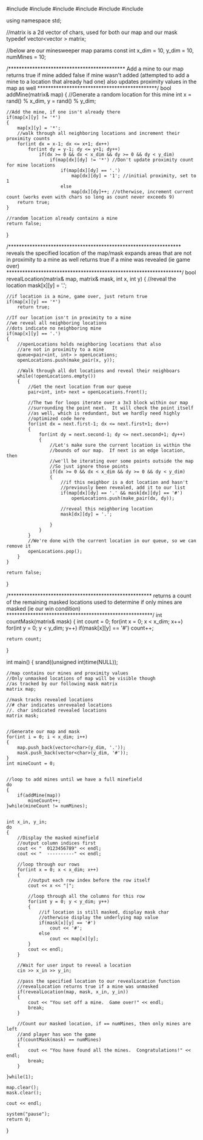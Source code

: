 #include <iostream>
#include <vector>
#include <queue>
#include <utility>
#include <random>
#include <ctime>
 
using namespace std;
 
 
//matrix is a 2d vector of chars, used for both our map and our mask
typedef vector<vector<char> > matrix;
 
//below are our minesweeper map params
const int x_dim = 10, y_dim = 10, numMines = 10;
 
/********************************************
Add a mine to our map
returns true if mine added
false if mine wasn't added (attempted to add a mine to a location that already had one)
also updates proximity values in the map as well
*********************************************/
bool addMine(matrix& map)
{
	//Generate a random location for this mine
	int x = rand() % x_dim, y = rand() % y_dim;
 
	//Add the mine, if one isn't already there
	if(map[x][y] != '*')
	{
		map[x][y] = '*';
		//walk through all neighboring locations and increment their proximity counts
		for(int dx = x-1; dx <= x+1; dx++)
			for(int dy = y-1; dy <= y+1; dy++)
				if(dx >= 0 && dx < x_dim && dy >= 0 && dy < y_dim)
					if(map[dx][dy] != '*') //Don't update proximity count for mine locations
						if(map[dx][dy] == '.')
							map[dx][dy] = '1'; //initial proximity, set to 1
						else
							map[dx][dy]++; //otherwise, increment current count (works even with chars so long as count never exceeds 9)
		return true;
	}
 
	//random location already contains a mine
	return false;
}
 
 
/*****************************************************************
reveals the specified location of the map/mask
expands areas that are not in proximity to a mine as well
returns true if a mine was revealed (ie game over)
******************************************************************/
bool revealLocation(matrix& map, matrix& mask, int x, int y)
{
	//reveal the location
	mask[x][y] = '.';
 
	//if location is a mine, game over, just return true
	if(map[x][y] == '*')
		return true;
 
	//If our location isn't in proximity to a mine
	//we reveal all neighboring locations
	//dots indicate no neighboring mine
	if(map[x][y] == '.')
	{
		//openLocations holds neighboring locations that also
		//are not in proximity to a mine
		queue<pair<int, int> > openLocations;
		openLocations.push(make_pair(x, y));
 
		//Walk through all dot locations and reveal their neighboars
		while(!openLocations.empty())
		{
			//Get the next location from our queue
			pair<int, int> next = openLocations.front();
			
			//The two for loops iterate over a 3x3 block within our map
			//surrounding the point next.  It will check the point itself
			//as well, which is redundant, but we hardly need highly
			//optimized code here
			for(int dx = next.first-1; dx <= next.first+1; dx++)
			{
				for(int dy = next.second-1; dy <= next.second+1; dy++)
				{
					//Let's make sure the current location is within the
					//bounds of our map.  If next is an edge location, then
					//we'll be iterating over some points outside the map
					//So just ignore those points
					if(dx >= 0 && dx < x_dim && dy >= 0 && dy < y_dim)
					{
						//if this neighbor is a dot location and hasn't
						//previously been revealed, add it to our list
						if(map[dx][dy] == '.' && mask[dx][dy] == '#')
							openLocations.push(make_pair(dx, dy));
 
						//reveal this neighboring location
						mask[dx][dy] = '.';
 
					}
				}
			}
			//We're done with the current location in our queue, so we can remove it
			openLocations.pop();
		}
	}
 
	return false;
}
 
/******************************************************
returns a count of the remaining masked locations
used to determine if only mines are masked (ie our win condition)
*******************************************************/
int countMask(matrix& mask)
{
	int count = 0;
	for(int x = 0; x < x_dim; x++)
		for(int y = 0; y < y_dim; y++)
			if(mask[x][y] == '#') count++;
 
	return count;
}
 
int main()
{
	srand((unsigned int)time(NULL));
 
	//map contains our mines and proximity values
	//Only unmasked locations of map will be visible though
	//as tracked by our following mask matrix
	matrix map;
 
	//mask tracks revealed locations
	//# char indicates unrevealed locations
	//. char indicated revealed locations
	matrix mask;
 
 
	//Generate our map and mask
	for(int i = 0; i < x_dim; i++)
	{
		map.push_back(vector<char>(y_dim, '.'));
		mask.push_back(vector<char>(y_dim, '#'));
	}
	int mineCount = 0;
 
 
	//loop to add mines until we have a full minefield
	do
	{
		if(addMine(map))
			mineCount++;
	}while(mineCount != numMines);
 
 
	int x_in, y_in;
	do
	{
		//Display the masked minefield
		//output column indices first
		cout << "  0123456789" << endl;
		cout << "  ----------" << endl;
 
		//loop through our rows
		for(int x = 0; x < x_dim; x++)
		{
			//output each row index before the row itself
			cout << x << "|";
 
			//loop through all the columns for this row
			for(int y = 0; y < y_dim; y++)
			{
				//if location is still masked, display mask char
				//otherwise display the underlying map value
				if(mask[x][y] == '#')
					cout << '#';
				else
					cout << map[x][y];
			}
			cout << endl;
		}
 
		//Wait for user input to reveal a location
		cin >> x_in >> y_in;
 
		//pass the specified location to our revealLocation function
		//revealLocation returns true if a mine was unmasked
		if(revealLocation(map, mask, x_in, y_in))
		{
			cout << "You set off a mine.  Game over!" << endl;
			break;
		}
 
		//Count our masked location, if == numMines, then only mines are left
		//and player has won the game
		if(countMask(mask) == numMines)
		{
			cout << "You have found all the mines.  Congratulations!" << endl;
			break;
		}
 
	}while(1);
 
	map.clear();
	mask.clear();
 
	cout << endl;
 
	system("pause");
	return 0;
}
 
 
